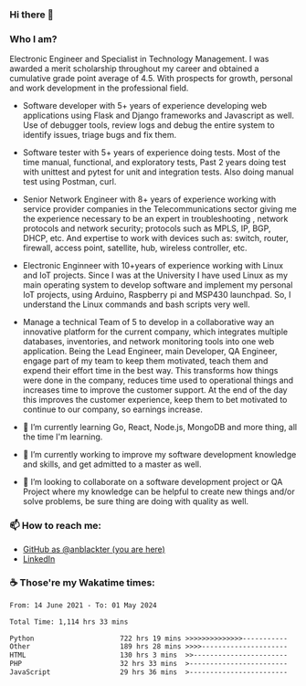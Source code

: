 ### Hi there 👋

### Who I am?
Electronic Engineer and Specialist in Technology Management. I was awarded a merit scholarship throughout my career and obtained a cumulative grade point average of 4.5. With prospects for growth, personal and work development in the professional field. 

* Software developer with 5+ years of experience developing web applications using Flask and Django frameworks and Javascript as well. Use of debugger tools, review logs and debug the entire system to identify issues, triage bugs and fix them.
* Software tester with 5+ years of experience doing tests. Most of the time manual, functional, and exploratory tests, Past 2 years doing test with unittest and pytest for unit and integration tests. Also doing manual test using Postman, curl.
* Senior Network Engineer with 8+ years of experience working with service provider companies in the Telecommunications sector giving me the experience necessary to be an expert in troubleshooting , network protocols and network security; protocols such as MPLS, IP, BGP, DHCP, etc. And expertise to work with devices such as: switch, router, firewall, access point, satellite, hub, wireless controller, etc.
* Electronic Enginneer with 10+years of experience working with Linux and IoT projects. Since I was at the University I have used Linux as my main operating system to develop software and implement my personal IoT projects, using Arduino, Raspberry pi and MSP430 launchpad. So, I understand the Linux commands and bash scripts very well.
* Manage a technical Team of 5 to develop in a collaborative way an innovative platform for the current company, which integrates multiple databases, inventories, and network monitoring tools into one web application. Being the Lead Engineer, main Developer, QA Engineer, engage part of my team to keep them motivated, teach them and expend their effort time in the best way. This transforms how things were done in the company, reduces time used to operational things and increases time to improve the customer support. At the end of the day this improves the customer experience, keep them to bet motivated to continue to our company, so earnings increase.

* 🌱 I’m currently learning Go, React, Node.js, MongoDB and more thing, all the time I'm learning.
* 🔭 I’m currently working to improve my software development knowledge and skills, and get admitted to a master as well.
* 💼 I’m looking to collaborate on a software development project or QA Project where my knowledge can be helpful to create new things and/or solve problems, be sure thing are doing with quality as well.

### 📫 How to reach me: 
* [GitHub as @anblackter (you are here)](https://github.com/anblackter)
* [LinkedIn](https://www.linkedin.com/in/angel-henao-322209ba)

### :coffee: Those're my Wakatime times:
<!--START_SECTION:waka-->

```txt
From: 14 June 2021 - To: 01 May 2024

Total Time: 1,114 hrs 33 mins

Python                     722 hrs 19 mins >>>>>>>>>>>>>>-----------   55.39 %
Other                      189 hrs 28 mins >>>>---------------------   14.53 %
HTML                       130 hrs 3 mins  >>-----------------------   09.97 %
PHP                        32 hrs 33 mins  >------------------------   02.50 %
JavaScript                 29 hrs 36 mins  >------------------------   02.27 %
```

<!--END_SECTION:waka-->
